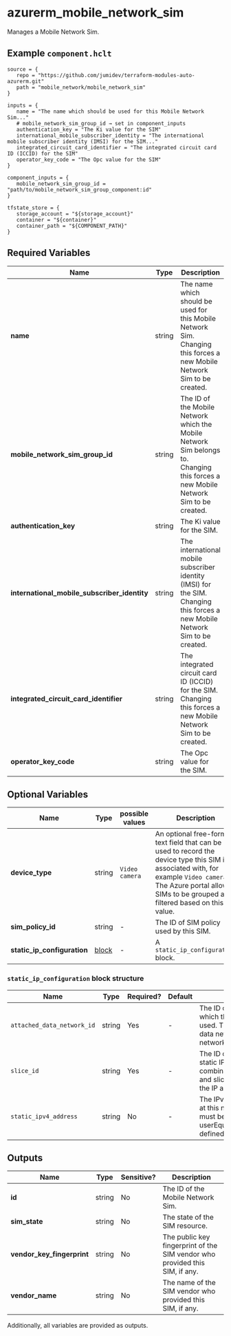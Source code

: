 # azurerm_mobile_network_sim

Manages a Mobile Network Sim.

## Example `component.hclt`

```hcl
source = {
   repo = "https://github.com/jumidev/terraform-modules-auto-azurerm.git"   
   path = "mobile_network/mobile_network_sim"   
}

inputs = {
   name = "The name which should be used for this Mobile Network Sim..."   
   # mobile_network_sim_group_id → set in component_inputs
   authentication_key = "The Ki value for the SIM"   
   international_mobile_subscriber_identity = "The international mobile subscriber identity (IMSI) for the SIM..."   
   integrated_circuit_card_identifier = "The integrated circuit card ID (ICCID) for the SIM"   
   operator_key_code = "The Opc value for the SIM"   
}

component_inputs = {
   mobile_network_sim_group_id = "path/to/mobile_network_sim_group_component:id"   
}

tfstate_store = {
   storage_account = "${storage_account}"   
   container = "${container}"   
   container_path = "${COMPONENT_PATH}"   
}

```

## Required Variables

| Name | Type |  Description |
| ---- | --------- |  ----------- |
| **name** | string |  The name which should be used for this Mobile Network Sim. Changing this forces a new Mobile Network Sim to be created. | 
| **mobile_network_sim_group_id** | string |  The ID of the Mobile Network which the Mobile Network Sim belongs to. Changing this forces a new Mobile Network Sim to be created. | 
| **authentication_key** | string |  The Ki value for the SIM. | 
| **international_mobile_subscriber_identity** | string |  The international mobile subscriber identity (IMSI) for the SIM. Changing this forces a new Mobile Network Sim to be created. | 
| **integrated_circuit_card_identifier** | string |  The integrated circuit card ID (ICCID) for the SIM. Changing this forces a new Mobile Network Sim to be created. | 
| **operator_key_code** | string |  The Opc value for the SIM. | 

## Optional Variables

| Name | Type |  possible values |  Description |
| ---- | --------- |  ----------- | ----------- |
| **device_type** | string |  `Video camera`  |  An optional free-form text field that can be used to record the device type this SIM is associated with, for example `Video camera`. The Azure portal allows SIMs to be grouped and filtered based on this value. | 
| **sim_policy_id** | string |  -  |  The ID of SIM policy used by this SIM. | 
| **static_ip_configuration** | [block](#static_ip_configuration-block-structure) |  -  |  A `static_ip_configuration` block. | 

### `static_ip_configuration` block structure

| Name | Type | Required? | Default | Description |
| ---- | ---- | --------- | ------- | ----------- |
| `attached_data_network_id` | string | Yes | - | The ID of attached data network on which the static IP address will be used. The combination of attached data network and slice defines the network scope of the IP address. |
| `slice_id` | string | Yes | - | The ID of network slice on which the static IP address will be used. The combination of attached data network and slice defines the network scope of the IP address. |
| `static_ipv4_address` | string | No | - | The IPv4 address assigned to the SIM at this network scope. This address must be in the userEquipmentStaticAddressPoolPrefix defined in the attached data network. |



## Outputs

| Name | Type | Sensitive? | Description |
| ---- | ---- | --------- | --------- |
| **id** | string | No  | The ID of the Mobile Network Sim. | 
| **sim_state** | string | No  | The state of the SIM resource. | 
| **vendor_key_fingerprint** | string | No  | The public key fingerprint of the SIM vendor who provided this SIM, if any. | 
| **vendor_name** | string | No  | The name of the SIM vendor who provided this SIM, if any. | 

Additionally, all variables are provided as outputs.
